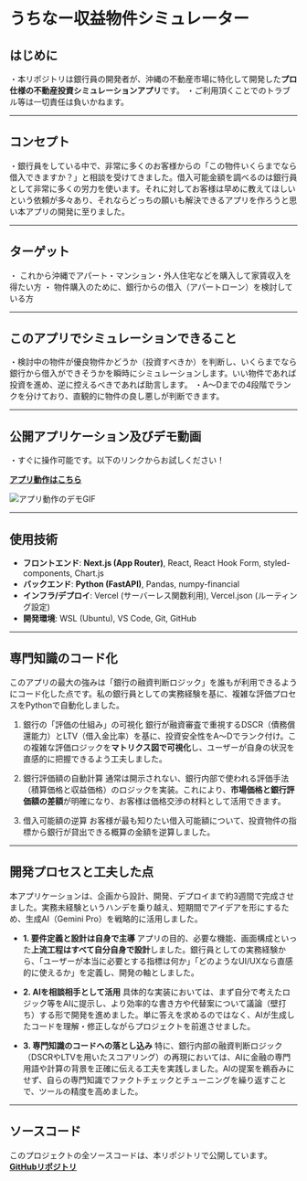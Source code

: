 # うちなー収益物件シミュレーター

## はじめに
・本リポジトリは銀行員の開発者が、沖縄の不動産市場に特化して開発した**プロ仕様の不動産投資シミュレーションアプリ**です。
・ご利用頂くことでのトラブル等は一切責任は負いかねます。

---
## コンセプト
・銀行員をしている中で、非常に多くのお客様からの「この物件いくらまでなら借入できますか？」と相談を受けてきました。借入可能金額を調べるのは銀行員として非常に多くの労力を使います。それに対してお客様は早めに教えてほしいという依頼が多々あり、それならどっちの願いも解決できるアプリを作ろうと思い本アプリの開発に至りました。

---
## ターゲット
・ これから沖縄でアパート・マンション・外人住宅などを購入して家賃収入を得たい方
・ 物件購入のために、銀行からの借入（アパートローン）を検討している方

---
## このアプリでシミュレーションできること
・検討中の物件が優良物件かどうか（投資すべきか）を判断し、いくらまでなら銀行から借入ができそうかを瞬時にシミュレーションします。いい物件であれば投資を進め、逆に控えるべきであれば助言します。
・A～Dまでの4段階でランクを分けており、直観的に物件の良し悪しが判断できます。

---
## 公開アプリケーション及びデモ動画

・すぐに操作可能です。以下のリンクからお試しください！

**[アプリ動作はこちら](https://uchina-investment-sim-te39-git-main-ks-projects-b391e0c2.vercel.app/)**

![アプリ動作のデモGIF](demo.gif)

---
##  使用技術

* **フロントエンド**: **Next.js (App Router)**, React, React Hook Form, styled-components, Chart.js
* **バックエンド**: **Python (FastAPI)**, Pandas, numpy-financial
* **インフラ/デプロイ**: Vercel (サーバーレス関数利用), Vercel.json (ルーティング設定)
* **開発環境**: WSL (Ubuntu), VS Code, Git, GitHub

---
## 専門知識のコード化

このアプリの最大の強みは「銀行の融資判断ロジック」を誰もが利用できるようにコード化した点です。私の銀行員としての実務経験を基に、複雑な評価プロセスをPythonで自動化しました。

1. 銀行の「評価の仕組み」の可視化
銀行が融資審査で重視するDSCR（債務償還能力）とLTV（借入金比率）を基に、投資安全性をA〜Dでランク付け。この複雑な評価ロジックを**マトリクス図で可視化**し、ユーザーが自身の状況を直感的に把握できるよう工夫しました。

2. 銀行評価額の自動計算
通常は開示されない、銀行内部で使われる評価手法（積算価格と収益価格）のロジックを実装。これにより、**市場価格と銀行評価額の差額**が明確になり、お客様は価格交渉の材料として活用できます。

3. 借入可能額の逆算
お客様が最も知りたい借入可能額について、投資物件の指標から銀行が貸出できる概算の金額を逆算しました。

---
## 開発プロセスと工夫した点

本アプリケーションは、企画から設計、開発、デプロイまで約3週間で完成させました。実務未経験というハンデを乗り越え、短期間でアイデアを形にするため、生成AI（Gemini Pro）を戦略的に活用しました。

* **1. 要件定義と設計は自身で主導**
    アプリの目的、必要な機能、画面構成といった**上流工程はすべて自分自身で設計**しました。銀行員としての実務経験から、「ユーザーが本当に必要とする指標は何か」「どのようなUI/UXなら直感的に使えるか」を定義し、開発の軸としました。

* **2. AIを相談相手として活用**
    具体的な実装においては、まず自分で考えたロジック等をAIに提示し、より効率的な書き方や代替案について議論（壁打ち）する形で開発を進めました。単に答えを求めるのではなく、AIが生成したコードを理解・修正しながらプロジェクトを前進させました。

* **3. 専門知識のコードへの落とし込み**
    特に、銀行内部の融資判断ロジック（DSCRやLTVを用いたスコアリング）の再現においては、AIに金融の専門用語や計算の背景を正確に伝える工夫を実践しました。AIの提案を鵜呑みにせず、自らの専門知識でファクトチェックとチューニングを繰り返すことで、ツールの精度を高めました。
    
---
## ソースコード

このプロジェクトの全ソースコードは、本リポジトリで公開しています。
[**GitHubリポジトリ**](https://github.com/k213009/uchina-investment-sim)